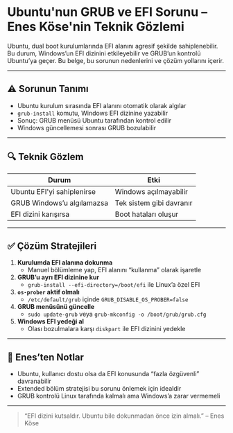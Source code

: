 # Ubuntu'nun GRUB ve EFI Sorunu – Enes Köse'nin Teknik Gözlemi

Ubuntu, dual boot kurulumlarında EFI alanını agresif şekilde sahiplenebilir. Bu durum, Windows’un EFI dizinini etkileyebilir ve GRUB’un kontrolü Ubuntu’ya geçer. Bu belge, bu sorunun nedenlerini ve çözüm yollarını içerir.

---

## ⚠️ Sorunun Tanımı

- Ubuntu kurulum sırasında EFI alanını otomatik olarak algılar  
- `grub-install` komutu, Windows EFI dizinine yazabilir  
- Sonuç: GRUB menüsü Ubuntu tarafından kontrol edilir  
- Windows güncellemesi sonrası GRUB bozulabilir

---

## 🔍 Teknik Gözlem

| Durum | Etki |
|-------|------|
| Ubuntu EFI'yi sahiplenirse | Windows açılmayabilir  
| GRUB Windows’u algılamazsa | Tek sistem gibi davranır  
| EFI dizini karışırsa | Boot hataları oluşur

---

## ✅ Çözüm Stratejileri

1. **Kurulumda EFI alanına dokunma**  
   - Manuel bölümleme yap, EFI alanını “kullanma” olarak işaretle  
2. **GRUB’u ayrı EFI dizinine kur**  
   - `grub-install --efi-directory=/boot/efi` ile Linux’a özel EFI  
3. **`os-prober` aktif olmalı**  
   - `/etc/default/grub` içinde `GRUB_DISABLE_OS_PROBER=false`  
4. **GRUB menüsünü güncelle**  
   - `sudo update-grub` veya `grub-mkconfig -o /boot/grub/grub.cfg`  
5. **Windows EFI yedeği al**  
   - Olası bozulmalara karşı `diskpart` ile EFI dizinini yedekle

---

## 🧠 Enes’ten Notlar

- Ubuntu, kullanıcı dostu olsa da EFI konusunda “fazla özgüvenli” davranabilir  
- Extended bölüm stratejisi bu sorunu önlemek için idealdir  
- GRUB kontrolü Linux tarafında kalmalı ama Windows’a zarar vermemeli

---

> “EFI dizini kutsaldır. Ubuntu bile dokunmadan önce izin almalı.” – Enes Köse
